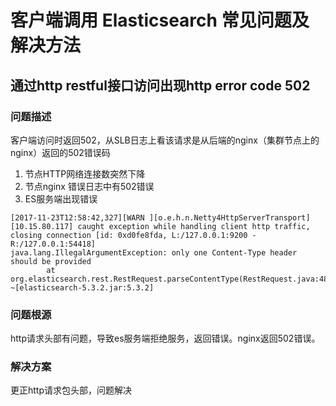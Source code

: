 # 客户端调用 Elasticsearch 常见问题及解决方法 

## 通过http restful接口访问出现http error code 502 

### 问题描述
客户端访问时返回502，从SLB日志上看该请求是从后端的nginx（集群节点上的nginx）返回的502错误码

1. 节点HTTP网络连接数突然下降
2. 节点nginx 错误日志中有502错误
3. ES服务端出现错误
```
[2017-11-23T12:58:42,327][WARN ][o.e.h.n.Netty4HttpServerTransport] [10.15.80.117] caught exception while handling client http traffic, closing connection [id: 0xd0fe8fda, L:/127.0.0.1:9200 - R:/127.0.0.1:54418]
java.lang.IllegalArgumentException: only one Content-Type header should be provided
        at org.elasticsearch.rest.RestRequest.parseContentType(RestRequest.java:481) ~[elasticsearch-5.3.2.jar:5.3.2]
```

### 问题根源
http请求头部有问题，导致es服务端拒绝服务，返回错误。nginx返回502错误。


### 解决方案
更正http请求包头部，问题解决
